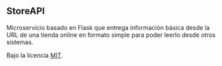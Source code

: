 ## StoreAPI

Microservicio basado en Flask que entrega información básica desde la URL de
una tienda online en formato simple para poder leerlo desde otros sistemas.

Bajo la licencia [MIT](LICENSE.txt).
